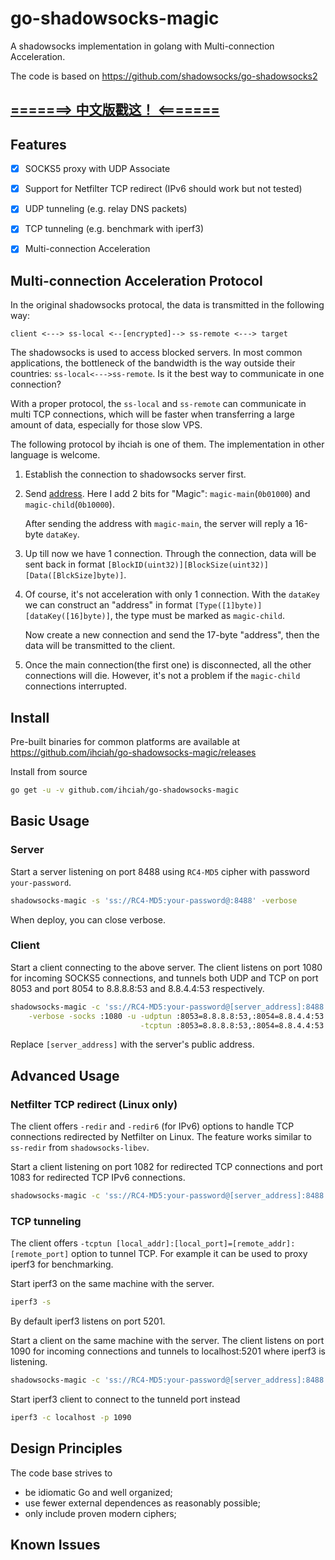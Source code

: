 # go-shadowsocks-magic

A shadowsocks implementation in golang with Multi-connection Acceleration.

The code is based on https://github.com/shadowsocks/go-shadowsocks2



## [=======\> 中文版戳这！ <=======](https://www.ihcblog.com/How-to-Speed-Up-Shadowsocks/)



## Features

- [x] SOCKS5 proxy with UDP Associate
- [x] Support for Netfilter TCP redirect (IPv6 should work but not tested)
- [x] UDP tunneling (e.g. relay DNS packets)
- [x] TCP tunneling (e.g. benchmark with iperf3)
- [x] Multi-connection Acceleration


## Multi-connection Acceleration Protocol
In the original shadowsocks protocal, the data is transmitted in the following way:

`client <---> ss-local <--[encrypted]--> ss-remote <---> target`

The shadowsocks is used to access blocked servers.
In most common applications, the bottleneck of the bandwidth is the way outside their countries: `ss-local<--->ss-remote`.
Is it the best way to communicate in one connection? 

With a proper protocol, the `ss-local` and `ss-remote` can communicate in multi TCP connections, 
which will be faster when transferring a large amount of data, especially for those slow VPS.

The following protocol by ihciah is one of them. The implementation in other language is welcome.

1. Establish the connection to shadowsocks server first.
2. Send [address](https://shadowsocks.org/en/spec/Protocol.html). 
Here I add 2 bits for "Magic": `magic-main`(`0b01000`) and `magic-child`(`0b10000`).

    After sending the address with `magic-main`, the server will reply a 16-byte `dataKey`.
3. Up till now we have 1 connection. 
Through the connection, data will be sent back in format `[BlockID(uint32)][BlockSize(uint32)][Data([BlckSize]byte)]`.
4. Of course, it's not acceleration with only 1 connection. 
With the `dataKey` we can construct an "address" in format `[Type([1]byte)][dataKey([16]byte)]`, 
the type must be marked as `magic-child`.

    Now create a new connection and send the 17-byte "address", 
    then the data will be transmitted to the client.
5. Once the main connection(the first one) is disconnected, 
all the other connections will die. 
However, it's not a problem if the `magic-child` connections interrupted.
   


## Install

Pre-built binaries for common platforms are available at https://github.com/ihciah/go-shadowsocks-magic/releases

Install from source

```sh
go get -u -v github.com/ihciah/go-shadowsocks-magic
```


## Basic Usage

### Server

Start a server listening on port 8488 using `RC4-MD5` cipher with password `your-password`.

```sh
shadowsocks-magic -s 'ss://RC4-MD5:your-password@:8488' -verbose
```

When deploy, you can close verbose.

### Client

Start a client connecting to the above server. The client listens on port 1080 for incoming SOCKS5 
connections, and tunnels both UDP and TCP on port 8053 and port 8054 to 8.8.8.8:53 and 8.8.4.4:53 
respectively. 

```sh
shadowsocks-magic -c 'ss://RC4-MD5:your-password@[server_address]:8488' \
    -verbose -socks :1080 -u -udptun :8053=8.8.8.8:53,:8054=8.8.4.4:53 \
                             -tcptun :8053=8.8.8.8:53,:8054=8.8.4.4:53
```

Replace `[server_address]` with the server's public address.


## Advanced Usage


### Netfilter TCP redirect (Linux only)

The client offers `-redir` and `-redir6` (for IPv6) options to handle TCP connections 
redirected by Netfilter on Linux. The feature works similar to `ss-redir` from `shadowsocks-libev`.


Start a client listening on port 1082 for redirected TCP connections and port 1083 for redirected
TCP IPv6 connections.

```sh
shadowsocks-magic -c 'ss://RC4-MD5:your-password@[server_address]:8488' -redir :1082 -redir6 :1083
```


### TCP tunneling

The client offers `-tcptun [local_addr]:[local_port]=[remote_addr]:[remote_port]` option to tunnel TCP.
For example it can be used to proxy iperf3 for benchmarking.

Start iperf3 on the same machine with the server.

```sh
iperf3 -s
```

By default iperf3 listens on port 5201.

Start a client on the same machine with the server. The client listens on port 1090 for incoming connections
and tunnels to localhost:5201 where iperf3 is listening.

```sh
shadowsocks-magic -c 'ss://RC4-MD5:your-password@[server_address]:8488' -tcptun :1090=localhost:5201
```

Start iperf3 client to connect to the tunneld port instead

```sh
iperf3 -c localhost -p 1090
```


## Design Principles

The code base strives to

- be idiomatic Go and well organized;
- use fewer external dependences as reasonably possible;
- only include proven modern ciphers;

## Known Issues

